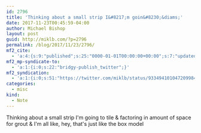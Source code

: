 ```yaml
---
id: 2796
title: 'Thinking about a small strip I&#8217;m goin&#8230;&diams;'
date: 2017-11-23T00:45:59-04:00
author: Michael Bishop
layout: post
guid: http://miklb.com/?p=2796
permalink: /blog/2017/11/23/2796/
mf2_cite:
  - 'a:4:{s:9:"published";s:25:"0000-01-01T00:00:00+00:00";s:7:"updated";s:25:"0000-01-01T00:00:00+00:00";s:8:"category";a:1:{i:0;s:0:"";}s:6:"author";a:0:{}}'
mf2_mp-syndicate-to:
  - 'a:1:{i:0;s:22:"bridgy-publish_twitter";}'
mf2_syndication:
  - 'a:1:{i:0;s:51:"https://twitter.com/miklb/status/933494101047209984";}'
categories:
  - misc
kind:
  - Note
---
```

Thinking about a small strip I'm going to tile & factoring in amount of space for grout & I'm all like, hey, that's just like the box model